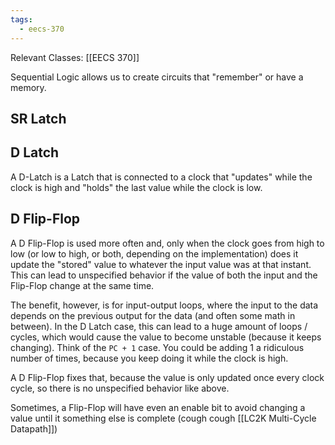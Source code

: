 ```yaml
---
tags:
  - eecs-370
---
```

Relevant Classes: [[EECS 370]]

Sequential Logic allows us to create circuits that "remember" or have a memory.

## SR Latch


## D Latch

A D-Latch is a Latch that is connected to a clock that "updates" while the clock is high and "holds" the last value while the clock is low.

## D Flip-Flop

A D Flip-Flop is used more often and, only when the clock goes from high to low (or low to high, or both, depending on the implementation) does it update the "stored" value to whatever the input value was at that instant. This can lead to unspecified behavior if the value of both the input and the Flip-Flop change at the same time.

The benefit, however, is for input-output loops, where the input to the data depends on the previous output for the data (and often some math in between). In the D Latch case, this can lead to a huge amount of loops / cycles, which would cause the value to become unstable (because it keeps changing). Think of the `PC + 1` case. You could be adding 1 a ridiculous number of times, because you keep doing it while the clock is high.

A D Flip-Flop fixes that, because the value is only updated once every clock cycle, so there is no unspecified behavior like above.

Sometimes, a Flip-Flop will have even an enable bit to avoid changing a value until it something else is complete (cough cough [[LC2K Multi-Cycle Datapath]])